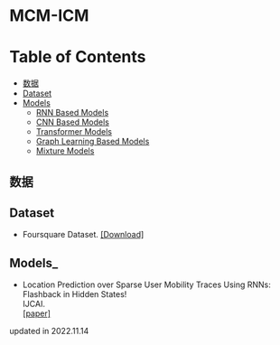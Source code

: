 # MCM-ICM


Table of Contents
=================

  <!-- * [Task](#Task) -->
  * [数据](#数据)
  * [Dataset](#Dataset)
  * [Models](#Models_)
    * [RNN Based Models](#RNN_Based_Models)
    * [CNN Based Models](#CNN_Based_Models)
    * [Transformer Models](#Transformer_Models)
    * [Graph Learning Based Models](#Graph_Learning_Based_Models)
    * [Mixture Models](#Mixture_Models)
<!--    * [Other Models](#Other_Models)  -->

## 数据




## Dataset
* Foursquare Dataset. [[Download]](https://sites.google.com/site/yangdingqi/home/foursquare-dataset)



## Models_

* Location Prediction over Sparse User Mobility Traces Using RNNs: Flashback in Hidden States!
<br>IJCAI. 
<br>[[paper]](https://www.ijcai.org/proceedings/2020/302)




updated in 2022.11.14
